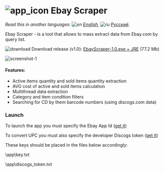 # ![app_icon](https://user-images.githubusercontent.com/49783652/72156153-ddbdd180-33c5-11ea-8f87-368e733923ea.png) Ebay Scraper

*Read this in another languages: ![en](https://user-images.githubusercontent.com/49783652/69971412-e56d9900-1530-11ea-8516-f9f1f6219147.png) [English](https://github.com/konovalov-maksim/ebay_scraper/blob/master/README.md), ![ru](https://user-images.githubusercontent.com/49783652/69971413-e56d9900-1530-11ea-8937-a7989b8d727d.png) [Русский](https://github.com/konovalov-maksim/ebay_scraper/blob/master/README.ru.md).*

Ebay Scraper - is a tool that allows to mass extract data from Ebay.com by query list.

![download](https://user-images.githubusercontent.com/49783652/70123296-6b99f480-1683-11ea-8f71-ac9d1e14fd54.png) Download release (v1.0): [EbayScraper-1.0.exe + JRE](https://github.com/konovalov-maksim/ebay_scraper/releases/download/1.0.0/ebay_scraper.zip) (77.2 Mb)

![screenshot-1](https://user-images.githubusercontent.com/49783652/72157230-6fc6d980-33c8-11ea-9c1d-3ad6371d5879.png)

#### Features:
- Active items quantity and sold items quantity extraction
- AVG cost of active and sold items calculation 
- Multithread data extraction
- Category and item condition filters
- Searching for CD by them barcode numbers (using discogs.com data)

### Launch
To launch the app you must specify the Ebay App Id ([get it](https://developer.ebay.com/))

To convert UPC you must also specify the developer Discogs token ([get it](https://www.discogs.com/developers/))

These keys should be placed in the files below accordingly:

\app\key.txt

\app\discogs_token.txt
